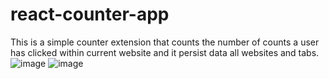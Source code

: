 # react-counter-app
This is a simple counter extension that counts the number of counts a user has clicked within current website and it persist data all websites and tabs.
![image](https://github.com/oshpo-rimi/react-counter-app/assets/132921683/6d21e3cf-bdda-430c-9fdb-60d5c6809c7b)
![image](https://github.com/oshpo-rimi/react-counter-app/assets/132921683/77ffa60c-b937-4e70-975d-a9997cdc2e8d)
